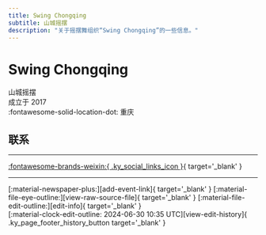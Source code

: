 ```yaml
---
title: Swing Chongqing
subtitle: 山城摇摆
description: "关于摇摆舞组织“Swing Chongqing”的一些信息。"
---
```


# Swing Chongqing

山城摇摆  
成立于 2017  
:fontawesome-solid-location-dot: 重庆  


## 联系


---

 [:fontawesome-brands-weixin:{ .ky_social_links_icon }](# "山城摇摆SwingChongqing"){ target='_blank' }

---

<div class="ky_page_footer" markdown>
<div class="ky_page_footer_trailing" markdown="span">
[:material-newspaper-plus:][add-event-link]{ target='_blank' }
[:material-file-eye-outline:][view-raw-source-file]{ target='_blank' }
[:material-file-edit-outline:][edit-info]{ target='_blank' }
</div>
<div class="ky_page_footer_leading" markdown="span">
[:material-clock-edit-outline: 2024-06-30 10:35 UTC][view-edit-history]{ .ky_page_footer_history_button target='_blank' }
</div>
</div>

[add-event-link]: https://github.com/swingdance/events/issues/new?assignees=&labels=add+event&projects=&template=02-add_entity.yml&title=%5Bcn%5D%20%3CName%3E&region=cn&province=Chongqing&city=Chongqing&org_id=swing-chong-qing "添加活动"
[view-raw-source-file]: https://github.com/swingdance/orgs/blob/main/cn/swing-chong-qing.json "查看原始源文件"
[edit-info]: https://github.com/swingdance/orgs/issues/new?assignees=&labels=update+org&projects=&template=03-update_entity.yml&title=%5Bcn%5D%20Swing%20Chongqing&region=cn&id=swing-chong-qing&name=Swing%20Chongqing "编辑信息"

[view-edit-history]: https://github.com/swingdance/orgs/commits/main/cn/swing-chong-qing.json "查看编辑历史"
